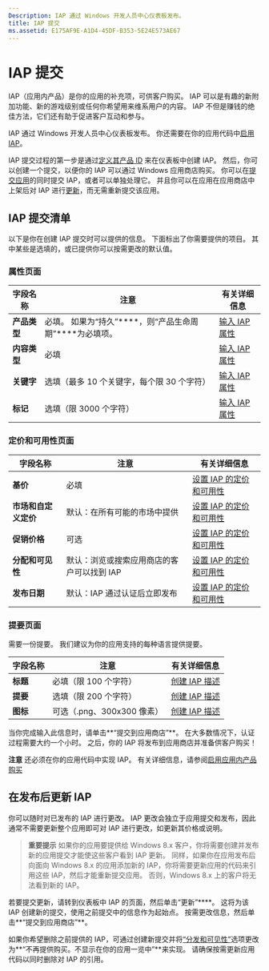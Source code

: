 ```yaml
---
Description: IAP 通过 Windows 开发人员中心仪表板发布。
title: IAP 提交
ms.assetid: E175AF9E-A1D4-45DF-B353-5E24E573AE67
---
```


# IAP 提交


IAP（应用内产品）是你的应用的补充项，可供客户购买。 IAP 可以是有趣的新附加功能、新的游戏级别或任何你希望用来维系用户的内容。 IAP 不但是赚钱的绝佳方法，它们还有助于促进客户互动和参与。

IAP 通过 Windows 开发人员中心仪表板发布。 你还需要在你的应用代码中[启用 IAP](https://msdn.microsoft.com/library/windows/apps/mt219684)。

IAP 提交过程的第一步是通过[定义其产品 ID](set-your-iap-product-id.md) 来在仪表板中创建 IAP。 然后，你可以创建一个提交，以便你的 IAP 可以通过 Windows 应用商店购买。 你可以在[提交应用](app-submissions.md)的同时提交 IAP，或者可以单独处理它。 并且你可以在应用在应用商店中上架后对 IAP 进行[更新](#updating-an-iap-after-submission)，而无需重新提交该应用。

## IAP 提交清单


以下是你在创建 IAP 提交时可以提供的信息。 下面标出了你需要提供的项目。 其中某些是选填的，或已提供你可以按需更改的默认值。

### 属性页面
| 字段名称                    | 注意                                       | 有关详细信息                                                             |
|-------------------------------|---------------------------------------------|---------------------------------------------------------------------------|
| **产品类型**              | 必填。 如果为“持久”****，则“产品生命周期”****为必填项。 | [输入 IAP 属性](enter-iap-properties.md)         |
| **内容类型**              | 必填                                    | [输入 IAP 属性](enter-iap-properties.md)                           | 
| **关键字**                  | 选填（最多 10 个关键字，每个限 30 个字符） | [输入 IAP 属性](enter-iap-properties.md)                 |
| **标记**                       | 选填（限 3000 个字符）             | [输入 IAP 属性](enter-iap-properties.md)                           |

### 定价和可用性页面 
| 字段名称                    | 注意                                       | 有关详细信息                                                             |
|-------------------------------|---------------------------------------------|---------------------------------------------------------------------------|
| **基价**                | 必填                                    | [设置 IAP 的定价和可用性](set-iap-pricing-and-availability.md)   |
| **市场和自定义定价** | 默认：在所有可能的市场中提供 | [设置 IAP 的定价和可用性](set-iap-pricing-and-availability.md)   |
| **促销价格**              | 可选                                    | [设置 IAP 的定价和可用性](set-iap-pricing-and-availability.md)   |
| **分配和可见性** | 默认：浏览或搜索应用商店的客户可以找到 IAP | [设置 IAP 的定价和可用性](set-iap-pricing-and-availability.md) |
| **发布日期**              | 默认：IAP 通过认证后立即发布 | [设置 IAP 的定价和可用性](set-iap-pricing-and-availability.md)   |

### 提要页面
需要一份提要。 我们建议为你的应用支持的每种语言提供提要。

| 字段名称                    | 注意                                       | 有关详细信息       |
|-------------------------------|---------------------------------------------|---------------------|
| **标题**                     | 必填（限 100 个字符）              | [创建 IAP 描述](create-iap-descriptions.md)                     |
| **提要**               | 选填（限 200 个字符）              | [创建 IAP 描述](create-iap-descriptions.md)                     |
| **图标**                      | 可选（.png、300x300 像素）             | [创建 IAP 描述](create-iap-descriptions.md)                     |

当你完成输入此信息时，请单击**“提交到应用商店”**。 在大多数情况下，认证过程需要大约一个小时。 之后，你的 IAP 将发布到应用商店并准备供客户购买！

**注意** 还必须在你的应用代码中实现 IAP。 有关详细信息，请参阅[启用应用内产品购买](https://msdn.microsoft.com/library/windows/apps/mt219684)


## 在发布后更新 IAP


你可以随时对已发布的 IAP 进行更改。 IAP 更改会独立于应用提交和发布，因此通常不需要更新整个应用即可对 IAP 进行更改，如更新其价格或说明。

> **重要提示** 如果你的应用要提供给 Windows 8.x 客户，你将需要创建并发布新的应用提交才能使这些客户看到 IAP 更新。 同样，如果你在应用发布后向面向 Windows 8.x 的应用添加新的 IAP，你将需要更新应用的代码来引用这些 IAP，然后才能重新提交应用。 否则，Windows 8.x 上的客户将无法看到新的 IAP。

若要提交更新，请转到仪表板中 IAP 的页面，然后单击“更新”****。 这将为该 IAP 创建新的提交，使用之前提交中的信息作为起始点。 按需更改信息，然后单击**“提交到应用商店”**。

如果你希望删除之前提供的 IAP，可通过创建新提交并将[“分发和可见性”](set-iap-pricing-and-availability.md)选项更改为**“不再提供购买。不显示在你的应用一览中”**来实现。 请确保按需更新应用代码以同时删除对 IAP 的引用。



<!--HONumber=Mar16_HO1-->


